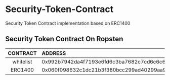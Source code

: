 # Security-Token-Contract
Security Token Contract  implementation based on ERC1400

## Security Token Contract On Ropsten
|      CONTRACT       |   ADDRESS   | 
|  :----------------: | :---------- | 
| whitelist           |0x992b7942da4f7193e6fd6c3ba7682c7cd6c6c6ab|
| ERC1400             |0x060f098632c1dc21b3f380bcc299ad40299aa96e|
